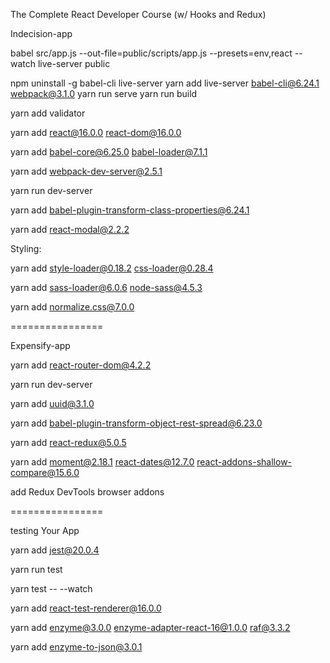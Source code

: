 The Complete React Developer Course (w/ Hooks and Redux)

Indecision-app

babel src/app.js --out-file=public/scripts/app.js --presets=env,react --watch
live-server public

npm uninstall -g babel-cli live-server
yarn add live-server babel-cli@6.24.1 webpack@3.1.0
yarn run serve
yarn run build

yarn add validator

yarn add react@16.0.0 react-dom@16.0.0 

yarn add babel-core@6.25.0 babel-loader@7.1.1

yarn add webpack-dev-server@2.5.1

yarn run dev-server

yarn add babel-plugin-transform-class-properties@6.24.1

yarn add react-modal@2.2.2

Styling:

yarn add style-loader@0.18.2 css-loader@0.28.4

yarn add sass-loader@6.0.6 node-sass@4.5.3

yarn add normalize.css@7.0.0

================

Expensify-app

yarn add react-router-dom@4.2.2

yarn run dev-server

yarn add uuid@3.1.0

yarn add babel-plugin-transform-object-rest-spread@6.23.0

yarn add react-redux@5.0.5

yarn add moment@2.18.1 react-dates@12.7.0 react-addons-shallow-compare@15.6.0


add Redux DevTools browser addons

================

testing Your App

yarn add jest@20.0.4

yarn run test

yarn test -- --watch

yarn add react-test-renderer@16.0.0

yarn add enzyme@3.0.0 enzyme-adapter-react-16@1.0.0 raf@3.3.2

yarn add enzyme-to-json@3.0.1





